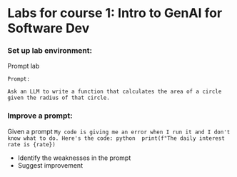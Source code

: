 # Labs for course 1: Intro to GenAI for Software Dev

### Set up lab environment:

Prompt lab

```
Prompt:

Ask an LLM to write a function that calculates the area of a circle given the radius of that circle.
```

### Improve a prompt:

Given a prompt `My code is giving me an error when I run it and I don't know what to do. Here's the code: python  print(f"The daily interest rate is {rate})`

- Identify the weaknesses in the prompt
- Suggest improvement